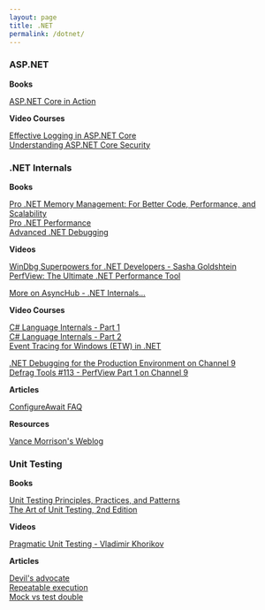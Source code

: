 ```yaml
---
layout: page
title: .NET
permalink: /dotnet/
---
```

[](#aspnet)
### ASP.NET

**Books**

[ASP.NET Core in Action](https://learning.oreilly.com/library/view/aspnet-core-in/9781617294617/)  

**Video Courses**

[Effective Logging in ASP.NET Core](https://app.pluralsight.com/library/courses/asp-dotnet-core-effective-logging/discussion)  
[Understanding ASP.NET Core Security](https://app.pluralsight.com/library/courses/asp-dot-net-core-security-understanding/table-of-contents)  

[](#dotnet-internals)
### .NET Internals

**Books**

[Pro .NET Memory Management: For Better Code, Performance, and Scalability](https://learning.oreilly.com/library/view/pro-net-memory/9781484240274/)  
[Pro .NET Performance](https://learning.oreilly.com/library/view/pro-net-performance/9781430244585/)  
[Advanced .NET Debugging](https://learning.oreilly.com/library/view/advanced-net-debugging/9780321584090/)

**Videos**

[WinDbg Superpowers for .NET Developers - Sasha Goldshtein](https://www.youtube.com/watch?v=8t1aTbnZ2CE&list=PLwCc4eC3nGb-dDlEPdM7--Wsw69Fgm7hP)  
[PerfView: The Ultimate .NET Performance Tool](https://www.youtube.com/watch?v=qGEeZZBwVp4&list=PLwCc4eC3nGb-dDlEPdM7--Wsw69Fgm7hP)

[More on AsyncHub - .NET Internals...](https://www.youtube.com/playlist?list=PLwCc4eC3nGb-dDlEPdM7--Wsw69Fgm7hP)

**Video Courses**

[C# Language Internals - Part 1](https://app.pluralsight.com/library/courses/csharp-language-internals/table-of-contents)  
[C# Language Internals - Part 2](https://app.pluralsight.com/library/courses/csharp-language-internals-part2/table-of-contents)  
[Event Tracing for Windows (ETW) in .NET](https://app.pluralsight.com/library/courses/event-tracing-windows-etw-dotnet/table-of-contents)

[.NET Debugging for the Production Environment on Channel 9](https://channel9.msdn.com/Series/-NET-Debugging-Stater-Kit-for-the-Production-Environment)  
[Defrag Tools #113 - PerfView Part 1 on Channel 9](https://channel9.msdn.com/Shows/Defrag-Tools/Defrag-Tools-113-PerfView-Part-1)

**Articles**

[ConfigureAwait FAQ](https://devblogs.microsoft.com/dotnet/configureawait-faq/)

**Resources**

[Vance Morrison's Weblog](https://blogs.msdn.microsoft.com/vancem/)

[](#unit-testing)
### Unit Testing

**Books**

[Unit Testing Principles, Practices, and Patterns](https://learning.oreilly.com/library/view/unit-testing-principles/9781617296277/)  
[The Art of Unit Testing, 2nd Edition](https://learning.oreilly.com/library/view/the-art-of/9781617290893/)

**Videos**

[Pragmatic Unit Testing - Vladimir Khorikov](https://www.youtube.com/watch?v=5iJWOPaNZDA&list=PLwCc4eC3nGb83Ci1-JgnkbvSW6CGV_uyh)

**Articles**

[Devil's advocate](https://blog.ploeh.dk/2019/10/07/devils-advocate/)  
[Repeatable execution](https://blog.ploeh.dk/2020/03/23/repeatable-execution/)  
[Mock vs test double](https://enterprisecraftsmanship.com/posts/when-to-mock/)